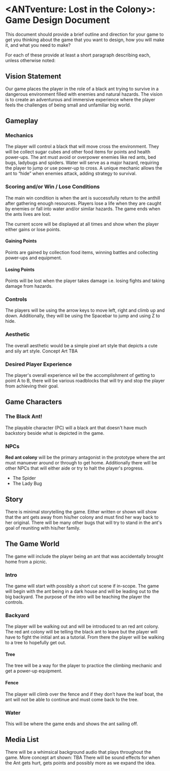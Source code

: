 # \<ANTventure: Lost in the Colony\>: Game Design Document
This document should provide a brief outline and direction for your game to get you thinking about the game that you want to design, how you will make it, and what you need to make?

For each of these provide at least a short paragraph describing each, unless otherwise noted:

## Vision Statement
Our game places the player in the role of a black ant trying to survive in a dangerous environment filled with enemies and natural hazards. The vision is to create an adventurous and immersive experience where the player feels the challenges of being small and unfamiliar big world. 

## Gameplay 
### Mechanics
The player will control a black that will move cross the environment. They will be collect sugar cubes and other food items for points and health power-ups. The ant must avoid or overpower enemies like red ants, bed bugs, ladybugs and spiders. Water will serve as a major hazard, requiring the player to jump or use power-up to cross. A unique mechanic allows the ant to “hide” when enemies attack, adding strategy to survival.

### Scoring and/or Win / Lose Conditions
The main win condition is when the ant is successfully return to the anthill after gathering enough resources. Players lose a life when they are caught by enemies or fall into water and/or similar hazards. The game ends when the ants lives are lost.

The current score will be displayed at all times and show when the player either gains or lose points.
#### Gaining Points
Points are gained by collection food items, winning battles and collecting power-ups and equipment.
#### Losing Points
Points will be lost when the player takes damage i.e. losing fights and taking damage from hazards.

### Controls
The players will be using the arrow keys to move left, right and climb up and down. Additionally, they will be using the Spacebar to jump and using Z to hide. 

### Aesthetic
The overall aesthetic would be a simple pixel art style that depicts a cute and sily art style. Concept Art TBA

### Desired Player Experience
The player's overall experience wil be the accomplishment of getting to point A to B, there will be various roadblocks that will try and stop the player from achieving their goal.

## Game Characters
### The Black Ant!
The playable character (PC) will a black ant that doesn't have much backstory beside what is depicted in the game.
### NPCs
**Red ant colony** will be the primary antagonist in the prototype where the ant must manuever around or through to get home. 
Additionally there will be other NPCs that will either aide or try to halt the player's progress.
- The Spider
- The Lady Bug

## Story
There is minimal storytelling the game. Either written or shown will show that the ant gets away from his/her colony and must find her way back to her original. There will be many other bugs that will try to stand in the ant's goal of reuniting with his/her family.

## The Game World
The game will include the player being an ant that was accidentally brought home from a picnic. 
### Intro
The game will start with possibly a short cut scene if in-scope. The game will begin with the ant being in a dark house and will be leading out to the big backyard. The purpose of the intro will be teaching the player the controls.

### Backyard

The player will be walking out and will be introduced to an red ant colony. The red ant colony will be telling the black ant to leave but the player will have to fight the initial ant as a tutorial. From there the player will be walking to a tree to hopefully get out.

#### Tree
The tree will be a way for the player to practice the climbing mechanic and get a power-up equipment. 

#### Fence
The player will climb over the fence and if they don’t have the leaf boat, the ant will not be able to continue and must come back to the tree. 

### Water
This will be where the game ends and  shows the ant sailing off. 

## Media List
There will be a whimsical background audio that plays throughout the game.
More concept art shown: TBA
There will be sound effects for when the Ant gets hurt, gets points and possibly more as we expand the idea. 
